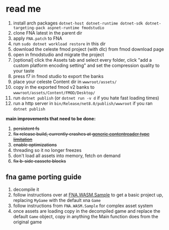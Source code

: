 # read me

1. install arch packages `dotnet-host dotnet-runtime dotnet-sdk dotnet-targeting-pack aspnet-runtime fmodstudio`
2. clone FNA latest in the parent dir
3. apply `FNA.patch` to FNA
4. run `sudo dotnet workload restore` in this dir
5. download the celeste fmod project (with dlc) from fmod download page
6. open in fmodstudio and migrate the project
7. [optional] click the Assets tab and select every folder, click "add a custom platform encoding setting" and set the compression quality to your taste
8. press f7 in fmod studio to export the banks
8. place your celeste Content dir in `wwwroot/assets/`
9. copy in the exported fmod v2 banks to `wwwroot/assets/Content/FMOD/Desktop/`
10. run `dotnet publish` (or `dotnet run -v d` if you hate fast loading times)
11. run a http server in `bin/Release/net8.0/publish/wwwroot` if you ran `dotnet publish`

**main improvements that need to be done:**
1. ~~persistent fs~~
2. ~~fix release build, currently crashes at [generic contentreader type limitation](<https://gist.github.com/TheSpydog/e94c8c23c01615a5a3b2cc1a0857415c#qa>)~~
3. ~~enable optimizations~~
4. threading so it no longer freezes
5. don't load all assets into memory, fetch on demand
6. ~~fix b-side cassete blocks~~

## fna game porting guide
1. decompile it
2. follow instructions over at [FNA.WASM.Sample](https://github.com/RedMike/FNA.WASM.Sample/wiki/Manually-setting-up-FNA-Project-for-WASM#set-up-wasm-project) to get a basic project up, replacing `MyGame` with the default xna `Game`
3. follow instructions from `FNA.WASM.Sample` for complex asset system
4. once assets are loading copy in the decompiled game and replace the default `Game` object, copy in anything the Main function does from the original game
